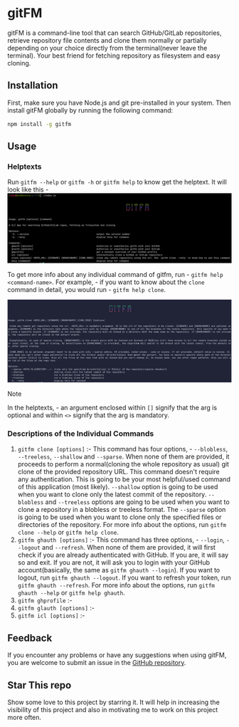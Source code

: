 # gitFM

gitFM is a command-line tool that can search GitHub/GitLab repositories, retrieve repository file contents and clone them normally or partially depending on your choice directly from the terminal(never leave the terminal). Your best friend for fetching repository as filesystem and easy cloning.

## Installation

First, make sure you have Node.js and git pre-installed in your system. Then install gitFM globally by running the following command:

```bash
npm install -g gitfm
```

## Usage

### Helptexts

Run `gitfm --help` or `gitfm -h` or `gitfm help` to know get the helptext. It will look like this -
![screenshot of the helptext](./assets/img/helptext.png)

To get more info about any individual command of gitfm, run - `gitfm help <command-name>`. For example, - if you want to know about the `clone` command in detail, you would run - `gitfm help clone`.

![screenshot of the clone command helptext](./assets/img/clone-helptext.png)

> [!NOTE]
> In the helptexts, - an argument enclosed within `[]` signify that the arg is optional and within `<>` signify that the arg is mandatory.

### Descriptions of the Individual Commands

1. `gitfm clone [options]` :- This command has four options, - `--blobless`, `--treeless`, `--shallow` and `--sparse`. When none of them are provided, it proceeds to perform a normal(cloning the whole repository as usual) git clone of the provided repository URL. This command doesn't require any authentication. This is going to be your most helpful/used command of this application (most likely). `--shallow` option is going to be used when you want to clone only the latest commit of the repository. `--blobless` and `--treeless` options are going to be used when you want to clone a repository in a blobless or treeless format. The `--sparse` option is going to be used when you want to clone only the specified files or directories of the repository. For more info about the options, run `gitfm clone --help` or `gitfm help clone`.
2. `gitfm ghauth [options]` :- This command has three options, - `--login`, `--logout` and `--refresh`. When none of them are provided, it will first check if you are already authenticated with GitHub. If you are, it will say so and exit. If you are not, it will ask you to login with your GitHub account(basically, the same as `gitfm ghauth --login`). If you want to logout, run `gitfm ghauth --logout`. If you want to refresh your token, run `gitfm ghauth --refresh`. For more info about the options, run `gitfm ghauth --help` or `gitfm help ghauth`.
3. `gitfm ghprofile` :- 
4. `gitfm glauth [options]` :- 
5. `gitfm icl [options]` :- 

## Feedback

If you encounter any problems or have any suggestions when using gitFM, you are welcome to submit an issue in the [GitHub repository](https://github.com/Debajyati/gitFM).

## Star This repo
Show some love to this project by starring it. It will help in increasing the visibility of this project and also in motivating me to work on this project more often.
